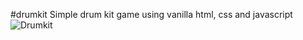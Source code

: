 #drumkit
Simple drum kit game using vanilla html, css and javascript
![Drumkit](https://user-images.githubusercontent.com/106494326/199868962-f613be31-3065-4c21-91d3-5d0b395e35cd.png)
